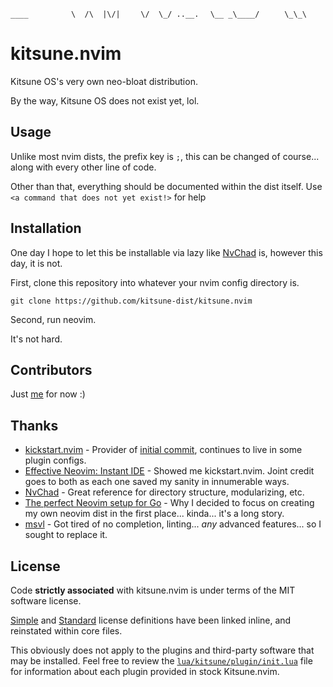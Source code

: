 
` ____          `
` \  /\  |\/|   `
`  \/  \_/ ..__.`
`   \__ _\____/ `
`      \_\_\    `

# kitsune.nvim

Kitsune OS's very own neo-bloat distribution.

By the way, Kitsune OS does not exist yet, lol.


## Usage

Unlike most nvim dists, the prefix key is `;`, this can be changed of course... along with every other line of code.

Other than that, everything should be documented within the dist itself. Use `<a command that does not yet exist!>` for help


## Installation

One day I hope to let this be installable via lazy like [NvChad](https://github.com/NvChad/NvChad) is, however this day, it is not.

First, clone this repository into whatever your nvim config directory is.
```
git clone https://github.com/kitsune-dist/kitsune.nvim
```

Second, run neovim.

It's not hard.


## Contributors

Just [me](https://github.com/cwillsey06) for now :)


## Thanks

 * [kickstart.nvim](https://github.com/nvim-lua/kickstart.nvim) - Provider of [initial commit](https://github.com/kitsune-dist/kitsune.nvim/commit/e188d68e5a90491a5a12c9eacdcec80d38f5475a), continues to live in some plugin configs.
 * [Effective Neovim: Instant IDE](https://youtu.be/stqUbv-5u2s) - Showed me kickstart.nvim. Joint credit goes to both as each one saved my sanity in innumerable ways.
 * [NvChad](https://github.com/NvChad/NvChad) - Great reference for directory structure, modularizing, etc.
 * [The perfect Neovim setup for Go](https://youtu.be/i04sSQjd-qo) - Why I decided to focus on creating my own neovim dist in the first place... kinda... it's a long story.
 * [msvl](https://github.com/cwillsey06/msvl) - Got tired of no completion, linting... *any* advanced features... so I sought to replace it.


## License

Code **strictly associated** with kitsune.nvim is under terms of the MIT software license.

[Simple](https://choosealicense.com/licenses/mit) and [Standard](https://spdx.org/licenses/MIT.html)
license definitions have been linked inline, and reinstated within core files.

This obviously does not apply to the plugins and third-party software that may be installed.
Feel free to review the [`lua/kitsune/plugin/init.lua`](github.com/kitsune-dist/kitsune.nvim/blob/main/lua/kitsune/plugin/init.lua)
file for information about each plugin provided in stock Kitsune.nvim.

